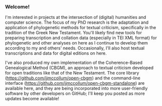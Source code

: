 ### Welcome!

I'm interested in projects at the intersection of (digital) humanities and computer science.
The focus of my PhD research is the adaptation and application of phylogenetic methods for textual criticism, specifically in the tradition of the Greek New Testament.
You'll likely find new tools for preparing transcription and collation data (especially in TEI XML format) for phylogenetic and other analyses on here as I continue to develop them according to my and others' needs.
Occasionally, I'll also host textual transcriptions and data for digital editions on here.

I've also produced my own implementation of the Coherence-Based Genealogical Method (CBGM), an approach to textual criticism developed for open traditions like that of the New Testament.
The core library (https://github.com/jjmccollum/open-cbgm) and the command-line interface (https://github.com/jjmccollum/open-cbgm-standalone) are available here, and they are being incorporated into more user-friendly software by other developers on GitHub; I'll keep you posted as more updates become available!
